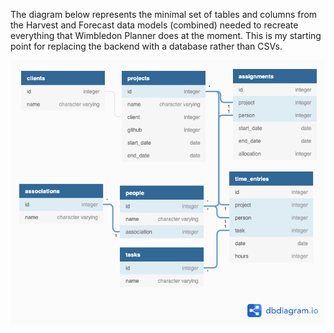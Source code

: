 The diagram below represents the minimal set of tables and columns from the Harvest and Forecast data models (combined) needed to recreate everything that Wimbledon Planner does at the moment. This is my starting point for replacing the backend with a database rather than CSVs.

![DataModel](harvest_forecast_minimal_set.png)
